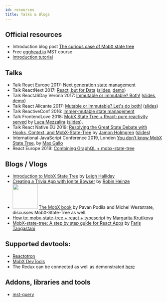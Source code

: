 ```yaml
---
id: resources
title: Talks & Blogs
---
```


<div id="codefund"></div>

## Official resources

* Introduction blog post [The curious case of MobX state tree](https://medium.com/@mweststrate/the-curious-case-of-mobx-state-tree-7b4e22d461f)
* Free [egghead.io](https://egghead.io/courses/manage-application-state-with-mobx-state-tree) MST course
* [Introduction tutorial](../intro/getting-started)

## Talks

-   Talk React Europe 2017: [Next generation state management](https://www.youtube.com/watch?v=rwqwwn_46kA)
-   Talk ReactNext 2017: [React, but for Data](https://www.youtube.com/watch?v=xfC_xEA8Z1M&index=6&list=PLMYVq3z1QxSqq6D7jxVdqttOX7H_Brq8Z) ([slides](http://react-next-2017-slides.surge.sh/#1), [demo](https://codesandbox.io/s/8y4p23j32j))
-   Talk ReactJSDay Verona 2017: [Immutable or immutable? Both!](https://www.youtube.com/watch?v=zdtwaa5Rmb8&index=9&list=PLWK9j6ps_unl293VhhN4RYMCISxye3xH9) ([slides](https://mweststrate.github.io/reactjsday2017-presentation/index.html#1), [demo](https://github.com/mweststrate/reatjsday2017-demo))
-   Talk React Alicante 2017: [Mutable or Immutable? Let's do both!](https://www.youtube.com/watch?v=DgnL3uij9ec&list=PLd7nkr8mN0sWvBH_s0foCE6eZTX8BmLUM&index=9) ([slides](https://mattiamanzati.github.io/slides-react-alicante-2017/#2))
-   Talk ReactiveConf 2016: [Immer-mutable state management](https://www.youtube.com/watch?v=Ql8KUUUOHNc&list=PLa2ZZ09WYepMCRRGCRPhTYuTCat4TiDlX&index=30)
-   Talk FrontendLove 2018: [MobX State Tree + React: pure reactivity served](https://www.youtube.com/watch?v=HS9revHrNRI) by [Luca Mezzalira](https://lucamezzalira.com/) ([slides](https://docs.google.com/presentation/d/1f18RhN9hz1GPAdY4binWVNZDKm3k7EfNvV48lWnzdjQ/edit#slide=id.g35f391192_00)).
-   Talk React Native EU 2019: [Resolving the Great State Debate with Hooks, Context, and MobX-State-Tree](https://www.youtube.com/watch?v=Wx9slbOTD6Q) by [Jamon Holmgren](https://jamonholmgren.com/) ([slides](https://infinite-red.slides.com/infinitered/resolving-the-great-state-debate))
-   International JavaScript Conference 2019, Londen [You don’t know MobX State Tree](https://www.youtube.com/watch?v=LKyCJB27oNM), by [Max Gallo](https://twitter.com/_maxgallo)
- React Europe 2019: [Combining GraphQL + mobx-state-tree](https://www.youtube.com/watch?v=Sq2M00vghqY)

## Blogs / Vlogs

- [Introduction to MobX State Tree](https://www.youtube.com/watch?v=pPgOrecfcg4) by [Leigh Halliday](https://twitter.com/leighchalliday)
- [Creating a Trivia App with Ignite Bowser](https://shift.infinite.red/creating-a-trivia-app-with-ignite-bowser-part-1-1987cc6e93a1) by [Robin Heinze](https://twitter.com/robin_heinze)
- <img src="https://raw.githubusercontent.com/mobxjs/mobx/master/docs/assets/book.jpg" height="80px"/> [The MobX book](https://books.google.nl/books?id=ALFmDwAAQBAJ&pg=PP1&lpg=PP1&dq=michel+weststrate+mobx+quick+start+guide:+supercharge+the+client+state+in+your+react+apps+with+mobx&source=bl&ots=D460fxti0F&sig=ivDGTxsPNwlOjLHrpKF1nweZFl8&hl=nl&sa=X&ved=2ahUKEwiwl8XO--ncAhWPmbQKHWOYBqIQ6AEwAnoECAkQAQ#v=onepage&q=michel%20weststrate%20mobx%20quick%20start%20guide%3A%20supercharge%20the%20client%20state%20in%20your%20react%20apps%20with%20mobx&f=false) by Pavan Podila and Michel Weststrate, discusses MobX-State-Tree as well.
- [How to: mobx-state-tree + react + typescript](https://dev.to/margaretkrutikova/how-to-mobx-state-tree-react-typescript-3d5j) by [Margarita Krutikova](https://twitter.com/rita_krutikova)
- [MobX-state-tree: A step by step guide for React Apps](https://medium.com/mr-frontend-community/mobx-state-tree-a-step-by-step-guide-for-react-apps-e65716a219d2) by [Faris Tangastani](https://medium.com/@ftangastani)


## Supported devtools:

- [Reactotron](https://github.com/infinitered/reactotron)
- [MobX DevTools](https://chrome.google.com/webstore/detail/mobx-developer-tools/pfgnfdagidkfgccljigdamigbcnndkod)
- The Redux can be connected as well as demonstrated [here](https://github.com/mobxjs/mobx-state-tree/blob/1906a394906d2e8f2cc1c778e1e3228307c1b112/packages/mst-example-redux-todomvc/src/index.js#L6)

## Addons, libraries and tools

- [mst-query](https://github.com/ConrabOpto/mst-query/)